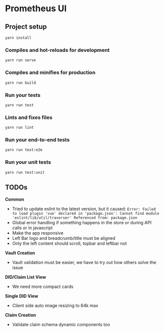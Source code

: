 # Prometheus UI

## Project setup
```
yarn install
```

### Compiles and hot-reloads for development
```
yarn run serve
```

### Compiles and minifies for production
```
yarn run build
```

### Run your tests
```
yarn run test
```

### Lints and fixes files
```
yarn run lint
```

### Run your end-to-end tests
```
yarn run test:e2e
```

### Run your unit tests
```
yarn run test:unit
```

## TODOs

**Common**
* Tried to update eslint to the latest version, but it caused: `Error: Failed to load plugin 'vue' declared in 'package.json': Cannot find module 'eslint/lib/util/traverser'
Referenced from: package.json`
* Global error handling if something happens in the store or during API calls or in javascript
* Make the app responsive
* Left Bar logo and breadcrumb/title must be aligned
* Only the left content should scroll, topbar and leftbar not

**Vault Creation**
* Vault validation must be easier, we have to try out how others solve the issue

**DID/Claim List View**
* We need more compact cards

**Single DID View**
* Client side auto image resizing to 64k max

**Claim Creation**
* Validate claim schema dynamic components too
